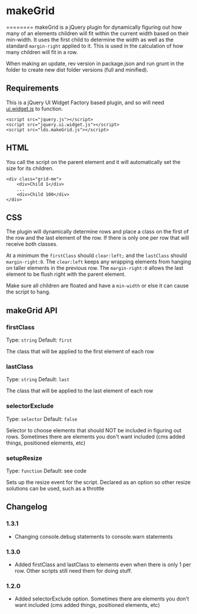 # makeGrid
========
makeGrid is a jQuery plugin for dynamically figuring out how many of an elements children will fit within the current width based on their min-width. It uses the first child to determine the width as well as the standard `margin-right` applied to it. This is used in the calculation of how many children will fit in a row.

When making an update, rev version in package.json and run grunt in the folder to create new dist folder versions (full and minified).

## Requirements
This is a jQuery UI Widget Factory based plugin, and so will need [ui.widget.js](http://dev.ldscdn.org/scripts/ui/1.9.1/jquery.ui.widget.min.js) to function.

```
<script src="jquery.js"></script>  
<script src="jquery.ui.widget.js"></script>
<script src="lds.makeGrid.js"></script>
```

## HTML
You call the script on the parent element and it will automatically set the size for its children.

```
<div class="grid-me">
	<div>Child 1</div>
	...
	<div>Child 100</div>
</div>
```
## CSS
The plugin will dynamically determine rows and place a class on the first of the row and the last element of the row.  If there is only one per row that will receive both classes.

At a minimum the `firstClass` should `clear:left;` and the `lastClass` should `margin-right:0`. The `clear:left` keeps any wrapping elements from hanging on taller elements in the previous row. The `margin-right:0` allows the last element to be flush right with the parent element.

Make sure all children are floated and have a `min-width` or else it can cause the script to hang.

## makeGrid API

### firstClass
Type: `string`
Default: `first`

The class that will be applied to the first element of each row

### lastClass
Type: `string`
Default: `last`

The class that will be applied to the last element of each row

### selectorExclude
Type: `selector`
Default: `false`

Selector to choose elements that should NOT be included in figuring out rows. Sometimes there are elements you don't want included (cms added things, positioned elements, etc)

### setupResize
Type: `function`
Default: see code

Sets up the resize event for the script. Declared as an option so other resize solutions can be used, such as a throttle

## Changelog
### 1.3.1
* Changing console.debug statements to console.warn statements

### 1.3.0
* Added firstClass and lastClass to elements even when there is only 1 per row. Other scripts still need them for doing stuff.

### 1.2.0
* Added selectorExclude option. Sometimes there are elements you don't want included (cms added things, positioned elements, etc)